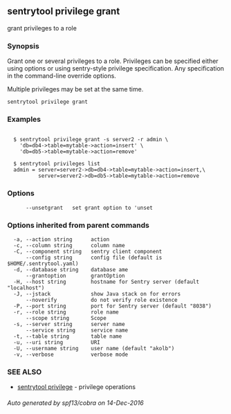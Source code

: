 ## sentrytool privilege grant

grant privileges to a role

### Synopsis


Grant one or several privileges to a role. Privileges can be specified either using
options or using sentry-style privilege specification. Any specification in the command-line
override options.

Multiple privileges may be set at the same time.

```
sentrytool privilege grant
```

### Examples

```

  $ sentrytool privilege grant -s server2 -r admin \
    'db=db4->table=mytable->action=insert' \
    'db=db5->table=mytable->action=remove'

  $ sentrytool privileges list
  admin = server=server2->db=db4->table=mytable->action=insert,\
          server=server2->db=db5->table=mytable->action=remove
```

### Options

```
      --unsetgrant   set grant option to 'unset
```

### Options inherited from parent commands

```
  -a, --action string      action
  -c, --column string      column name
  -C, --component string   sentry client component
      --config string      config file (default is $HOME/.sentrytool.yaml)
  -d, --database string    database ame
      --grantoption        grantOption
  -H, --host string        hostname for Sentry server (default "localhost")
  -J, --jstack             show Java stack on for errors
      --noverify           do not verify role existence
  -P, --port string        port for Sentry server (default "8038")
  -r, --role string        role name
      --scope string       Scope
  -s, --server string      server name
      --service string     service name
  -t, --table string       table name
  -u, --uri string         URI
  -U, --username string    user name (default "akolb")
  -v, --verbose            verbose mode
```

### SEE ALSO
* [sentrytool privilege](sentrytool_privilege.md)	 - privilege operations

###### Auto generated by spf13/cobra on 14-Dec-2016

